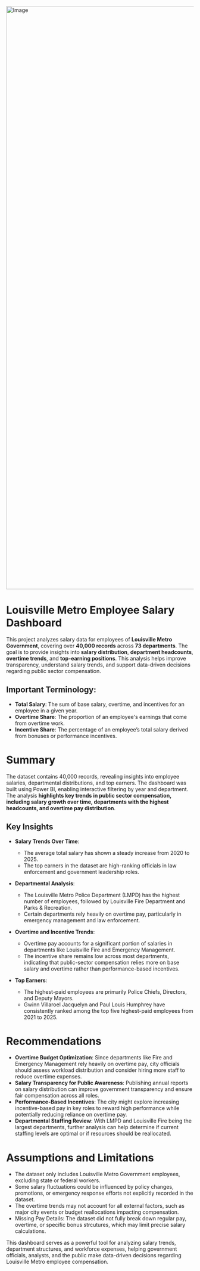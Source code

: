 <img width="1565" alt="Image" src="https://github.com/user-attachments/assets/0b1c6a32-5acb-47f9-a66b-b4c6e001a6a0" />

# Louisville Metro Employee Salary Dashboard

This project analyzes salary data for employees of **Louisville Metro Government**, covering over **40,000 records** across **73 departments**. The goal is to provide insights into **salary distribution**, **department headcounts**, **overtime trends**, and **top-earning positions**. This analysis helps improve transparency, understand salary trends, and support data-driven decisions regarding public sector compensation.

## Important Terminology:

* **Total Salary**: The sum of base salary, overtime, and incentives for an employee in a given year.
* **Overtime Share**: The proportion of an employee's earnings that come from overtime work.
* **Incentive Share**: The percentage of an employee’s total salary derived from bonuses or performance incentives.

# Summary

The dataset contains 40,000 records, revealing insights into employee salaries, departmental distributions, and top earners. The dashboard was built using Power BI, enabling interactive filtering by year and department. The analysis **highlights key trends in public sector compensation, including salary growth over time, departments with the highest headcounts, and overtime pay distribution**.

## Key Insights

* **Salary Trends Over Time**:
   - The average total salary has shown a steady increase from 2020 to 2025.
   - The top earners in the dataset are high-ranking officials in law enforcement and government leadership roles.

* **Departmental Analysis**:
   - The Louisville Metro Police Department (LMPD) has the highest number of employees, followed by Louisville Fire Department and Parks & Recreation.
   - Certain departments rely heavily on overtime pay, particularly in emergency management and law enforcement.

* **Overtime and Incentive Trends**:
   - Overtime pay accounts for a significant portion of salaries in departments like Louisville Fire and Emergency Management.
   - The incentive share remains low across most departments, indicating that public-sector compensation relies more on base salary and overtime rather than performance-based incentives.

* **Top Earners**:
   - The highest-paid employees are primarily Police Chiefs, Directors, and Deputy Mayors.
   -  Gwinn Villaroel Jacquelyn and Paul Louis Humphrey have consistently ranked among the top five highest-paid employees from 2021 to 2025.

# Recommendations

* **Overtime Budget Optimization**: Since departments like Fire and Emergency Management rely heavily on overtime pay, city officials should assess workload distribution and consider hiring more staff to reduce overtime expenses.
* **Salary Transparency for Public Awareness**: Publishing annual reports on salary distribution can improve government transparency and ensure fair compensation across all roles.
* **Performance-Based Incentives**: The city might explore increasing incentive-based pay in key roles to reward high performance while potentially reducing reliance on overtime pay.
* **Departmental Staffing Review**: With LMPD and Louisville Fire being the largest departments, further analysis can help determine if current staffing levels are optimal or if resources should be reallocated.

# Assumptions and Limitations

- The dataset only includes Louisville Metro Government employees, excluding state or federal workers.
- Some salary fluctuations could be influenced by policy changes, promotions, or emergency response efforts not explicitly recorded in the dataset.
- The overtime trends may not account for all external factors, such as major city events or budget reallocations impacting compensation.
- Missing Pay Details: The dataset did not fully break down regular pay, overtime, or specific bonus strcutures, which may limit precise salary calculations. 

This dashboard serves as a powerful tool for analyzing salary trends, department structures, and workforce expenses, helping government officials, analysts, and the public make data-driven decisions regarding Louisville Metro employee compensation.
